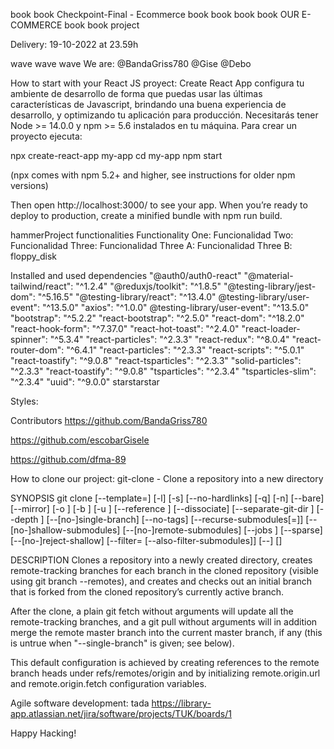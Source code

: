 book book Checkpoint-Final - Ecommerce book book
book book OUR E-COMMERCE book book
project

Delivery: 19-10-2022 at 23.59h

wave wave wave We are: @BandaGriss780 @Gise @Debo

How to start with your React JS proyect:
Create React App configura tu ambiente de desarrollo de forma que puedas usar las últimas características de Javascript, brindando una buena experiencia de desarrollo, y optimizando tu aplicación para producción. Necesitarás tener Node >= 14.0.0 y npm >= 5.6 instalados en tu máquina. Para crear un proyecto ejecuta:

npx create-react-app my-app cd my-app npm start

(npx comes with npm 5.2+ and higher, see instructions for older npm versions)

Then open http://localhost:3000/ to see your app. When you’re ready to deploy to production, create a minified bundle with npm run build.

hammerProject functionalities
Functionality One: 
Funcionalidad Two: 
Funcionalidad Three: 
Funcionalidad Three A:
Funcionalidad Three B: 
floppy_disk 

Installed and used dependencies
"@auth0/auth0-react"
"@material-tailwind/react": "^1.2.4"
"@reduxjs/toolkit": "^1.8.5"
"@testing-library/jest-dom": "^5.16.5"
"@testing-library/react": "^13.4.0"
@testing-library/user-event": "^13.5.0"
"axios": "^1.0.0"
@testing-library/user-event": "^13.5.0"
"bootstrap": "^5.2.2"
"react-bootstrap": "^2.5.0"
"react-dom": "^18.2.0"
"react-hook-form": "^7.37.0"
"react-hot-toast": "^2.4.0"
"react-loader-spinner": "^5.3.4"
"react-particles": "^2.3.3"
"react-redux": "^8.0.4"
"react-router-dom": "^6.4.1"
"react-particles": "^2.3.3"
"react-scripts": "^5.0.1"
"react-toastify": "^9.0.8"
"react-tsparticles": "^2.3.3"
"solid-particles": "^2.3.3"
"react-toastify": "^9.0.8"
"tsparticles": "^2.3.4"
"tsparticles-slim": "^2.3.4"
"uuid": "^9.0.0"
starstarstar

Styles:



Contributors
https://github.com/BandaGriss780

https://github.com/escobarGisele

https://github.com/dfma-89

How to clone our project:
git-clone - Clone a repository into a new directory

SYNOPSIS git clone [--template=] [-l] [-s] [--no-hardlinks] [-q] [-n] [--bare] [--mirror] [-o ] [-b ] [-u ] [--reference ] [--dissociate] [--separate-git-dir ] [--depth ] [--[no-]single-branch] [--no-tags] [--recurse-submodules[=]] [--[no-]shallow-submodules] [--[no-]remote-submodules] [--jobs ] [--sparse] [--[no-]reject-shallow] [--filter= [--also-filter-submodules]] [--] []

DESCRIPTION Clones a repository into a newly created directory, creates remote-tracking branches for each branch in the cloned repository (visible using git branch --remotes), and creates and checks out an initial branch that is forked from the cloned repository’s currently active branch.

After the clone, a plain git fetch without arguments will update all the remote-tracking branches, and a git pull without arguments will in addition merge the remote master branch into the current master branch, if any (this is untrue when "--single-branch" is given; see below).

This default configuration is achieved by creating references to the remote branch heads under refs/remotes/origin and by initializing remote.origin.url and remote.origin.fetch configuration variables.

Agile software development:
tada https://library-app.atlassian.net/jira/software/projects/TUK/boards/1

Happy Hacking!
